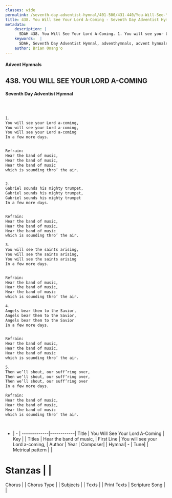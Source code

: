 ```yaml
---
classes: wide
permalink: /seventh-day-adventist-hymnal/401-500/431-440/You-Will-See-Your-Lord-A-Coming/
title: 438. You Will See Your Lord A-Coming - Seventh Day Adventist Hymnal
metadata:
    description: |
      SDAH 438. You Will See Your Lord A-Coming. 1. You will see your Lord a-coming, You will see your Lord a-coming, You will see your Lord a-coming In a few more days. 
    keywords:  |
      SDAH, Seventh Day Adventist Hymnal, adventhymnals, advent hymnals, You Will See Your Lord A-Coming, You will see your Lord a-coming, ,Hear the band of music,
    author: Brian Onang'o
---
```


#### Advent Hymnals
## 438. YOU WILL SEE YOUR LORD A-COMING
#### Seventh Day Adventist Hymnal

```txt



1.
You will see your Lord a-coming,
You will see your Lord a-coming,
You will see your Lord a-coming
In a few more days.


Refrain:
Hear the band of music,
Hear the band of music,
Hear the band of music
which is sounding thro’ the air.


2.
Gabriel sounds his mighty trumpet,
Gabriel sounds his mighty trumpet,
Gabriel sounds his mighty trumpet
In a few more days.


Refrain:
Hear the band of music,
Hear the band of music,
Hear the band of music
which is sounding thro’ the air.

3.
You will see the saints arising,
You will see the saints arising,
You will see the saints arising
In a few more days.


Refrain:
Hear the band of music,
Hear the band of music,
Hear the band of music
which is sounding thro’ the air.

4.
Angels bear them to the Savior,
Angels bear them to the Savior,
Angels bear them to the Savior
In a few more days.


Refrain:
Hear the band of music,
Hear the band of music,
Hear the band of music
which is sounding thro’ the air.

5.
Then we’ll shout, our suff’ring over,
Then we’ll shout, our suff’ring over,
Then we’ll shout, our suff’ring over
In a few more days.

Refrain:
Hear the band of music,
Hear the band of music,
Hear the band of music
which is sounding thro’ the air.




```

- |   -  |
-------------|------------|
Title | You Will See Your Lord A-Coming |
Key |  |
Titles | Hear the band of music, |
First Line | You will see your Lord a-coming, |
Author | 
Year | 
Composer|  |
Hymnal|  - |
Tune|  |
Metrical pattern | |
# Stanzas |  |
Chorus |  |
Chorus Type |  |
Subjects |  |
Texts |  |
Print Texts | 
Scripture Song |  |
  
